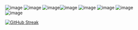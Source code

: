 ![image](https://user-images.githubusercontent.com/98741800/205612346-d3acc579-16b5-4ac0-8f68-b400b865fc27.png)
![image](https://user-images.githubusercontent.com/98741800/205612772-593c45cf-4ca5-406a-a51d-c7ec75f0dbdf.png)
![image](https://user-images.githubusercontent.com/98741800/205613934-ec708126-6e8e-4dc1-a2f2-5f80a8803941.png)![image](https://user-images.githubusercontent.com/98741800/205613509-357e4ef5-bffb-468a-b147-cbed2e014d93.png)
![image](https://user-images.githubusercontent.com/98741800/205614225-d491c39f-d297-4d12-bc66-969e8020f96f.png)
![image](https://user-images.githubusercontent.com/98741800/205614405-a2e74181-6d1b-4bfb-a178-74f81ef7d57c.png)
![image](https://user-images.githubusercontent.com/98741800/205614756-cacb0415-0d21-4c26-911b-d3e8007a8722.png)
<br>
![image](https://user-images.githubusercontent.com/98741800/205615171-cfe480d2-8c57-4e3c-bc92-31fdd749a8a6.png)


[![GitHub Streak](http://github-readme-streak-stats.herokuapp.com?user=amiirebadi&theme=merko&border_radius=7&mode=weekly)](https://git.io/streak-stats)
